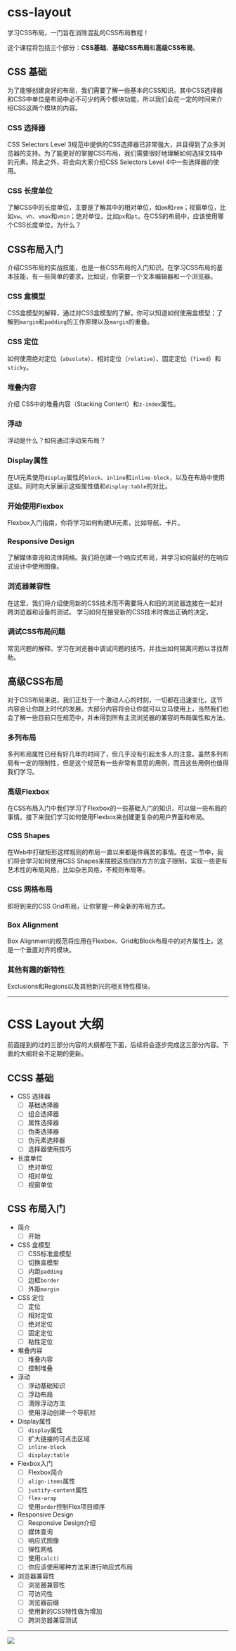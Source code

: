 # css-layout

学习CSS布局，一门旨在消除混乱的CSS布局教程！

这个课程将包括三个部分：**CSS基础**、**基础CSS布局**和**高级CSS布局**。

## CSS 基础

为了能够创建良好的布局，我们需要了解一些基本的CSS知识。其中CSS选择器和CSS中单位是布局中必不可少的两个模块功能，所以我们会花一定的时间来介绍CSS这两个模块的内容。

### CSS 选择器

CSS Selectors Level 3规范中提供的CSS选择器已非常强大，并且得到了众多浏览器的支持。为了能更好的掌握CSS布局，我们需要很好地理解如何选择文档中的元素。除此之外，将会向大家介绍CSS Selectors Level 4中一些选择器的使用。

### CSS 长度单位

了解CSS中的长度单位，主要是了解其中的相对单位，如`em`和`rem`；视窗单位，比如`vw`、`vh`、`vmax`和`vmin`；绝对单位，比如`px`和`pt`。在CSS的布局中，应该使用哪个CSS长度单位，为什么？

## CSS布局入门

介绍CSS布局的实战技能，也是一些CSS布局的入门知识。在学习CSS布局的基本技能，有一些简单的要求，比如说，你需要一个文本编辑器和一个浏览器。

### CSS 盒模型

CSS盒模型的解释，通过对CSS盒模型的了解，你可以知道如何使用盒模型；了解到`margin`和`padding`的工作原理以及`margin`的重叠。

### CSS 定位

如何使用绝对定位（`absolute`）、相对定位（`relative`）、固定定位（`fixed`）和 `sticky`。

### 堆叠内容

介绍 CSS中的堆叠内容（Stacking Content）和`z-index`属性。

### 浮动

浮动是什么？如何通过浮动来布局？

### Display属性

在UI元素使用`display`属性的`block`、`inline`和`inline-block`，以及在布局中使用这些。同时向大家展示这些属性值和`display:table`的对比。

### 开始使用Flexbox

Flexbox入门指南，你将学习如何构建UI元素，比如导航、卡片。

### Responsive Design

了解媒体查询和流体网格。我们将创建一个响应式布局，并学习如何最好的在响应式设计中使用图像。

### 浏览器兼容性

在这里，我们将介绍使用新的CSS技术而不需要将人和旧的浏览器连接在一起对跨浏览器和设备的测试。 学习如何在接受新的CSS技术时做出正确的决定。

### 调试CSS布局问题

常见问题的解释。学习在浏览器中调试问题的技巧，并找出如何隔离问题以寻找帮助。

## 高级CSS布局

对于CSS布局来说，我们正处于一个激动人心的时刻，一切都在迅速变化，这节内容会让你跟上时代的发展。大部分内容将会让你就可以立马使用上，当然我们也会了解一些目前只在规范中，并未得到所有主流浏览器的兼容的布局属性和方法。

### 多列布局

多列布局属性已经有好几年的时间了，但几乎没有引起太多人的注意。虽然多列布局有一定的限制性，但是这个规范有一些非常有意思的用例，而且这些用例也值得我们学习。

### 高级Flexbox

在CSS布局入门中我们学习了Flexbox的一些基础入门的知识，可以做一些布局的事情。接下来我们学习如何使用Flexbox来创建更复杂的用户界面和布局。

### CSS Shapes

在Web中打破矩形这样规则的布局一直以来都是件痛苦的事情。在这一节中，我们将会学习如何使用CSS Shapes来摆脱这些四四方方的盒子限制，实现一些更有艺术性的布局风格，比如杂志风格，不规则布局等。

### CSS 网格布局

即将到来的CSS Grid布局，让你掌握一种全新的布局方式。

### Box Alignment

Box Alignment的规范将应用在Flexbox、Grid和Block布局中的对齐属性上。这是一个垂直对齐的模块。

### 其他有趣的新特性

Exclusions和Regions以及其他新兴的相关特性模块。

---------------------

# CSS Layout 大纲

前面提到的过的三部分内容的大纲都在下面，后续将会逐步完成这三部分内容。下面的大纲将会不定期的更新。

## CCSS 基础

- CSS 选择器
    - [ ] 基础选择器
    - [ ] 组合选择器
    - [ ] 属性选择器
    - [ ] 伪类选择器
    - [ ] 伪元素选择器
    - [ ] 选择器使用技巧
- 长度单位
    - [ ] 绝对单位
    - [ ] 相对单位
    - [ ] 视窗单位

## CSS 布局入门

- 简介
    - [ ] 开始
- CSS 盒模型
    - [ ] CSS标准盒模型
    - [ ] 切换盒模型
    - [ ] 内距`padding`
    - [ ] 边框`border`
    - [ ] 外距`margin`
- CSS 定位
    - [ ] 定位
    - [ ] 相对定位
    - [ ] 绝对定位
    - [ ] 固定定位
    - [ ] 粘性定位
- 堆叠内容
    - [ ] 堆叠内容
    - [ ] 控制堆叠
- 浮动
    - [ ] 浮动基础知识
    - [ ] 浮动布局 
    - [ ] 清除浮动方法
    - [ ] 使用浮动创建一个导航栏
- Display属性
    - [ ] `display`属性
    - [ ] 扩大链接的可点击区域
    - [ ] `inline-block`
    - [ ] `display:table`
- Flexbox入门
    - [ ] Flexbox简介
    - [ ] `align-items`属性
    - [ ] `justify-content`属性
    - [ ] `flex-wrap`
    - [ ] 使用`order`控制Flex项目顺序
- Responsive Design
    - [ ] Responsive Design介绍
    - [ ] 媒体查询
    - [ ] 响应式图像
    - [ ] 弹性网格
    - [ ] 使用`calc()`
    - [ ] 你应该使用哪种方法来进行响应式布局
- 浏览器兼容性
    - [ ] 浏览器兼容性
    - [ ] 可访问性
    - [ ] 浏览器前缀
    - [ ] 使用新的CSS特性做为增加
    - [ ] 跨浏览器兼容测试

-----------

![](https://www.w3cplus.com/sites/default/files/blogs/2018/1801/pay.png)
